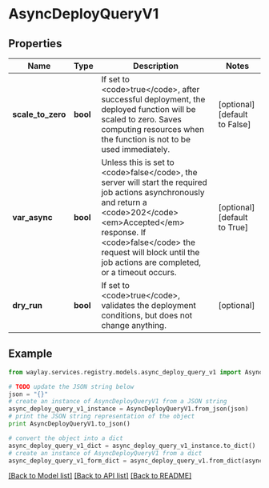 # AsyncDeployQueryV1


## Properties

Name | Type | Description | Notes
------------ | ------------- | ------------- | -------------
**scale_to_zero** | **bool** | If set to &lt;code&gt;true&lt;/code&gt;, after successful deployment, the deployed function will be scaled to zero. Saves computing resources when the function is not to be used immediately. | [optional] [default to False]
**var_async** | **bool** | Unless this is set to &lt;code&gt;false&lt;/code&gt;, the server will start the required job actions asynchronously and return a &lt;code&gt;202&lt;/code&gt; &lt;em&gt;Accepted&lt;/em&gt; response. If &lt;code&gt;false&lt;/code&gt; the request will block until the job actions are completed, or a timeout occurs. | [optional] [default to True]
**dry_run** | **bool** | If set to &lt;code&gt;true&lt;/code&gt;, validates the deployment conditions, but does not change anything. | [optional] 

## Example

```python
from waylay.services.registry.models.async_deploy_query_v1 import AsyncDeployQueryV1

# TODO update the JSON string below
json = "{}"
# create an instance of AsyncDeployQueryV1 from a JSON string
async_deploy_query_v1_instance = AsyncDeployQueryV1.from_json(json)
# print the JSON string representation of the object
print AsyncDeployQueryV1.to_json()

# convert the object into a dict
async_deploy_query_v1_dict = async_deploy_query_v1_instance.to_dict()
# create an instance of AsyncDeployQueryV1 from a dict
async_deploy_query_v1_form_dict = async_deploy_query_v1.from_dict(async_deploy_query_v1_dict)
```
[[Back to Model list]](../README.md#documentation-for-models) [[Back to API list]](../README.md#documentation-for-api-endpoints) [[Back to README]](../README.md)


